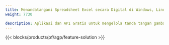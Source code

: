 ```yaml
---
title: Menandatangani Spreadsheet Excel secara Digital di Windows, Linux & macOS 
weight: 7730

description: Aplikasi dan API Gratis untuk mengelola tanda tangan gambar & teks pada file XLS, XLSX, dan ODS
---
```

{{< blocks/products/pf/agp/feature-solution >}} 

